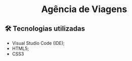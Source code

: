 <h1 align="center">
Agência de Viagens
</h1>



## 🛠 Tecnologias utilizadas
- Visual Studio Code (IDE);
- HTML5;
- CSS3
